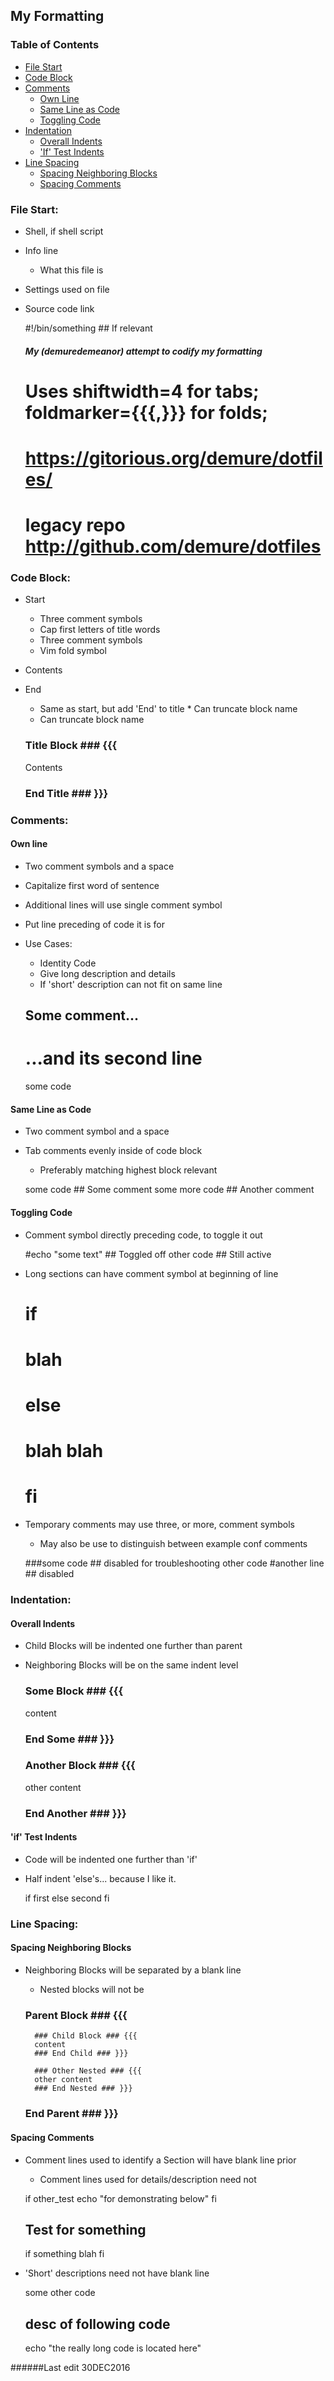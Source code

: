 <!--
##### My (demuredemeanor) attempt to codify my formatting
# vim: set expandtab ts=4 sw=4: ## Since this is markdown
# Uses shiftwidth=4 for tabs; foldmarker={{{,}}} for folds;
# https://notabug.org/demure/dotfiles/
# legacy repo http://github.com/demure/dotfiles
-->

## My Formatting ##

### Table of Contents ###
* [File Start](#file-start)
* [Code Block](#code-block)
* [Comments](#comments)
    * [Own Line](#own-line)
    * [Same Line as Code](#same-line-as-code)
    * [Toggling Code](#toggling-code)
* [Indentation](#indentation)
    * [Overall Indents](#overall-indents)
    * ['If' Test Indents](#if-test-indents)
* [Line Spacing](#line-spacing)
    * [Spacing Neighboring Blocks](#spacing-neighboring-blocks)
    * [Spacing Comments](#spacing-comments)

### File Start: ###
* Shell, if shell script
* Info line
    * What this file is
* Settings used on file
* Source code link

    #!/bin/something    ## If relevant
    ##### My (demuredemeanor) attempt to codify my formatting
    # Uses shiftwidth=4 for tabs; foldmarker={{{,}}} for folds;
    # https://gitorious.org/demure/dotfiles/
    # legacy repo http://github.com/demure/dotfiles

### Code Block: ###

* Start
    * Three comment symbols
    * Cap first letters of title words
    * Three comment symbols
    * Vim fold symbol
* Contents
* End
    * Same as start, but add 'End' to title  * Can truncate block name
    * Can truncate block name

    ### Title Block ### {{{
    Contents
    ### End Title ### }}}

### Comments: ###

#### Own line ####
* Two comment symbols and a space
* Capitalize first word of sentence
* Additional lines will use single comment symbol
* Put line preceding of code it is for
* Use Cases:
    * Identity Code
    * Give long description and details
    * If 'short' description can not fit on same line

    ## Some comment...
    # ...and its second line
    some code

#### Same Line as Code ####
* Two comment symbol and a space
* Tab comments evenly inside of code block
    * Preferably matching highest block relevant

    some code           ## Some comment
    some more code      ## Another comment

#### Toggling Code ####
* Comment symbol directly preceding code, to toggle it out

    #echo "some text"       ## Toggled off
    other code              ## Still active

* Long sections can have comment symbol at beginning of line

    #       if
    #           blah
    #         else
    #           blah blah
    #       fi

* Temporary comments may use three, or more, comment symbols
    * May also be use to distinguish between example conf comments

    ###some code            ## disabled for troubleshooting
    other code
    #another line           ## disabled

### Indentation: ###

#### Overall Indents ####
* Child Blocks will be indented one further than parent
* Neighboring Blocks will be on the same indent level

    ### Some Block ### {{{
    content
    ### End Some ### }}}

    ### Another Block ### {{{
    other content
    ### End Another ### }}}

#### 'if' Test Indents ####
* Code will be indented one further than 'if'
* Half indent 'else's... because I like it.

    if
        first
      else
        second
    fi

### Line Spacing: ###

#### Spacing Neighboring Blocks ####
* Neighboring Blocks will be separated by a blank line
    * Nested blocks will not be

    ### Parent Block ### {{{
        ### Child Block ### {{{
        content
        ### End Child ### }}}

        ### Other Nested ### {{{
        other content
        ### End Nested ### }}}
    ### End Parent ### }}}

#### Spacing Comments ####
* Comment lines used to identify a Section will have blank line prior
    * Comment lines used for details/description need not

    if other_test
        echo "for demonstrating below"
    fi

    ## Test for something
    if something
        blah
    fi

* 'Short' descriptions need not have blank line

    some other code
    ## desc of following code
    echo "the really long code is located here"

######Last edit 30DEC2016
